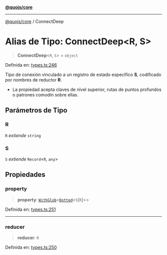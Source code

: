 [**@quojs/core**](../README.md)

***

[@quojs/core](../README.md) / ConnectDeep

# Alias de Tipo: ConnectDeep\<R, S\>

> **ConnectDeep**\<`R`, `S`\> = `object`

Definida en: [types.ts:246](https://github.com/quojs/quojs/blob/77e60321cd9a639207281caa83e9258935b2bfc1/packages/core/src/types.ts#L246)

Tipo de conexión vinculado a un registro de estado específico **S**, codificado por nombres de reductor **R**.
- La propiedad acepta claves de nivel superior, rutas de puntos profundos o patrones comodín sobre ellas.

## Parámetros de Tipo

### R

`R` *extiende* `string`

### S

`S` *extiende* `Record`\<`R`, `any`\>

## Propiedades

### property

> **property**: [`WithGlob`](WithGlob.md)\<[`Dotted`](Dotted.md)\<`S`\[`R`\]\>\>

Definida en: [types.ts:251](https://github.com/quojs/quojs/blob/77e60321cd9a639207281caa83e9258935b2bfc1/packages/core/src/types.ts#L251)

***

### reducer

> **reducer**: `R`

Definida en: [types.ts:250](https://github.com/quojs/quojs/blob/77e60321cd9a639207281caa83e9258935b2bfc1/packages/core/src/types.ts#L250)
